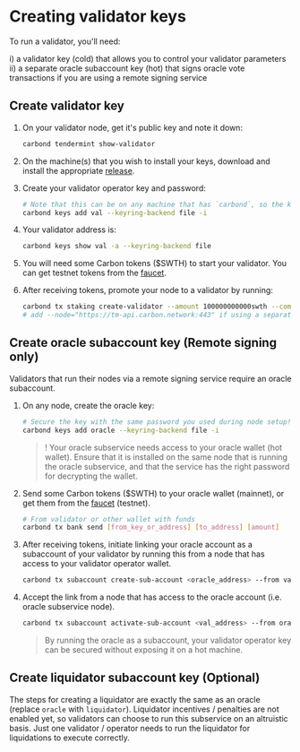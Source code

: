 
# Creating validator keys

To run a validator, you'll need:

i)  a validator key (cold) that allows you to control your validator parameters
ii) a separate oracle subaccount key (hot) that signs oracle vote transactions if you are using a remote signing service

## Create validator key

1. On your validator node, get it's public key and note it down:

      ```bash
      carbond tendermint show-validator
      ```

2. On the machine(s) that you wish to install your keys, download and install the appropriate [release](https://github.com/Switcheo/carbon-bootstrap/releases).

3. Create your validator operator key and password:

    ```bash
    # Note that this can be on any machine that has `carbond`, so the key can be kept secure, separate from the validator machine.
    carbond keys add val --keyring-backend file -i
    ```

4. Your validator address is:

    ```bash
    carbond keys show val -a --keyring-backend file
    ```

5. You will need some Carbon tokens ($SWTH) to start your validator. You can get testnet tokens from the [faucet](https://test-faucet.carbon.network).

6. After receiving tokens, promote your node to a validator by running:

    ```bash
    carbond tx staking create-validator --amount 100000000000swth --commission-max-change-rate "0.025" --commission-max-rate "0.20" --commission-rate "0.05" --details "Some details about your validator" --from val --pubkey='PublicKeyFromStep1' --moniker "NameForYourValidator" --min-self-delegation "1" --fees 100000000swth --gas 300000 --chain-id <chain_id> --keyring-backend file
    # add --node="https://tm-api.carbon.network:443" if using a separate machine
    ```

## Create oracle subaccount key (Remote signing only)

Validators that run their nodes via a remote signing service require an oracle subaccount.

1. On any node, create the oracle key:

    ```bash
    # Secure the key with the same password you used during node setup!
    carbond keys add oracle --keyring-backend file -i
    ```

    >! Your oracle subservice needs access to your oracle wallet (hot wallet). Ensure that it is installed on the same node that is running the oracle subservice, and that the service has the right password for decrypting the wallet.

2. Send some Carbon tokens ($SWTH) to your oracle wallet (mainnet), or get them from the [faucet](https://test-faucet.carbon.network) (testnet).

    ```bash
    # From validator or other wallet with funds
    carbond tx bank send [from_key_or_address] [to_address] [amount]
    ```

3. After receiving tokens, initiate linking your oracle account as a subaccount of your validator by running this from a node that has access to your validator operator wallet.

    ```bash
    carbond tx subaccount create-sub-account <oracle_address> --from val --fees 100000000swth  --gas 300000 --chain-id <chain_id> --keyring-backend file -y
    ```

4. Accept the link from a node that has access to the oracle account (i.e. oracle subservice node).

    ```bash
    carbond tx subaccount activate-sub-account <val_address> --from oracle --fees 100000000swth --gas 300000 --chain-id <chain_id> --keyring-backend file -y
    ```

    > By running the oracle as a subaccount, your validator operator key can be secured without exposing it on a hot machine.

## Create liquidator subaccount key (Optional)

The steps for creating a liquidator are exactly the same as an oracle (replace `oracle` with `liquidator`). Liquidator incentives / penalties are not enabled yet, so validators can choose to run this subservice on an altruistic basis. Just one validator / operator needs to run the liquidator for liquidations to execute correctly.
